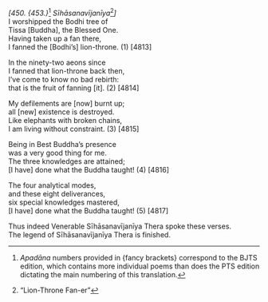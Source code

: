 *\[450. {453.}*[^1] *Sīhāsanavījanīya*[^2]*\]*  
I worshipped the Bodhi tree of  
Tissa \[Buddha\], the Blessed One.  
Having taken up a fan there,  
I fanned the \[Bodhi’s\] lion-throne. (1) \[4813\]

In the ninety-two aeons since  
I fanned that lion-throne back then,  
I’ve come to know no bad rebirth:  
that is the fruit of fanning \[it\]. (2) \[4814\]

My defilements are \[now\] burnt up;  
all \[new\] existence is destroyed.  
Like elephants with broken chains,  
I am living without constraint. (3) \[4815\]

Being in Best Buddha’s presence  
was a very good thing for me.  
The three knowledges are attained;  
\[I have\] done what the Buddha taught! (4) \[4816\]

The four analytical modes,  
and these eight deliverances,  
six special knowledges mastered,  
\[I have\] done what the Buddha taught! (5) \[4817\]

Thus indeed Venerable Sīhāsanavījanīya Thera spoke these verses.  
The legend of Sīhāsanavījanīya Thera is finished.

[^1]: *Apadāna* numbers provided in {fancy brackets} correspond to the BJTS edition, which contains more individual poems than does the PTS edition dictating the main numbering of this translation.

[^2]: “Lion-Throne Fan-er”
